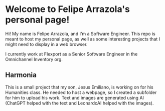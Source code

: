 # Welcome to Felipe Arrazola's personal page!

Hi! My name is Felipe Arrazola, and I'm a Software Engineer. This repo is meant to host my personal page,
as well as some interesting projects that I might need to display in a web browser. 

I currently work at Flexport as a Senior Software Engineer in the Omnichannel Inventory org.

## Harmonia
This is a small project that my son, Jesus Emiliano, is working on for his Humanities class. He needed to host
a webpage, so I created a subfolder for him to upload his work. Text and images are generated using AI (ChatGPT
helped with the text and LeonardoAI helped with the images).
